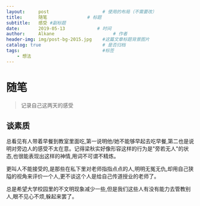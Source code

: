 ```yaml
---
layout:     post                    # 使用的布局（不需要改）
title:      随笔               # 标题 
subtitle:   感受 #副标题
date:       2019-05-13            # 时间
author:     Alkane                      # 作者
header-img: img/post-bg-2015.jpg    #这篇文章标题背景图片
catalog: true                       # 是否归档
tags:                               #标签
    - 想法
---
```

# 随笔
> 记录自己这两天的感受
## 谈素质
总看见有人带着早餐到教室里面吃,第一说明他/她不能够早起去吃早餐,第二也是说明对旁边人的感受不太在意。记得梁秋实好像形容这样的行为是"旁若无人"的状态,也很能表现出这样的神情,用词不可谓不精炼。

更叫人不能接受的,是那些在私下里对老师指指点点的人,明明无冤无仇,却用自己狭隘的视角来评价一个人,更不谈这个人是给自己传道授业的老师了。

总是希望大学校园里的不文明现象减少一些,但是我们这些人有没有能力去管教别人,眼不见心不烦,躲起来罢了。

